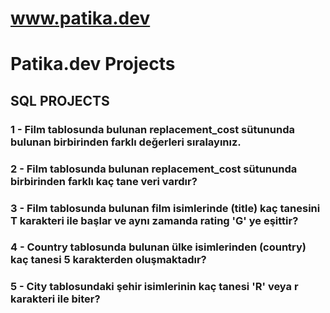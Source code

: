 # www.patika.dev
# Patika.dev Projects

## SQL PROJECTS

### 1 - Film tablosunda bulunan replacement_cost sütununda bulunan birbirinden farklı değerleri sıralayınız.
### 2 - Film tablosunda bulunan replacement_cost sütununda birbirinden farklı kaç tane veri vardır?
### 3 - Film tablosunda bulunan film isimlerinde (title) kaç tanesini T karakteri ile başlar ve aynı zamanda rating 'G' ye eşittir?
### 4 - Country tablosunda bulunan ülke isimlerinden (country) kaç tanesi 5 karakterden oluşmaktadır?
### 5 - City tablosundaki şehir isimlerinin kaç tanesi 'R' veya r karakteri ile biter?